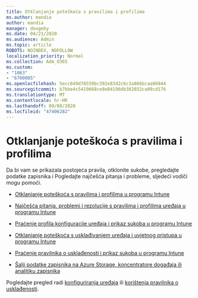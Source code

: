 ```yaml
---
title: Otklanjanje poteškoća s pravilima i profilima
ms.author: mandia
author: mandia
manager: dougeby
ms.date: 04/21/2020
ms.audience: Admin
ms.topic: article
ROBOTS: NOINDEX, NOFOLLOW
localization_priority: Normal
ms.collection: Adm_O365
ms.custom:
- "1063"
- "6700005"
ms.openlocfilehash: 5ecc849d78559bc392e83d2c6c3a866bcaa86944
ms.sourcegitcommit: b7bbe4c5419668ce8e84196db382032ca09cd176
ms.translationtype: MT
ms.contentlocale: hr-HR
ms.lasthandoff: 09/08/2020
ms.locfileid: "47406282"
---
```

# <a name="troubleshooting-intune-policy-and-profiles"></a>Otklanjanje poteškoća s pravilima i profilima

Da bi vam se prikazala postojeća pravila, otklonite sukobe, pregledajte podatke zapisnika i Pogledajte najčešća pitanja i probleme, sljedeći vodiči mogu pomoći.

- [Otklanjanje poteškoća s pravilima i profilima u programu Intune](https://docs.microsoft.com/mem/intune/configuration/troubleshoot-policies-in-microsoft-intune)

- [Najčešća pitanja, problemi i rezolucije s pravilima i profilima uređaja u programu Intune](https://docs.microsoft.com/intune/device-profile-troubleshoot)

- [Praćenje profila konfiguracije uređaja i prikaz sukoba u programu Intune](https://docs.microsoft.com/intune/device-profile-monitor)

- [Otklanjanje poteškoća s usklađivanjem uređaja i uvjetnog pristupa u programu Intune](https://docs.microsoft.com/intune/troubleshoot-conditional-access)

- [Praćenje pravilnika o usklađenosti i prikaz sukoba u programu Intune](https://docs.microsoft.com/intune/compliance-policy-monitor)

- [Šalji podatke zapisnika na Azure Storage, koncentratore događaja ili analitiku zapisnika](https://docs.microsoft.com/intune/review-logs-using-azure-monitor)

Pogledajte pregled radi [konfiguriranja uređaja](https://docs.microsoft.com/intune/device-profiles) ili [korištenja pravilnika o usklađenosti](https://docs.microsoft.com/intune/device-compliance-get-started).